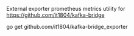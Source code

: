 External exporter prometheus metrics utility for https://github.com/it1804/kafka-bridge

go get github.com/it1804/kafka-bridge_exporter
